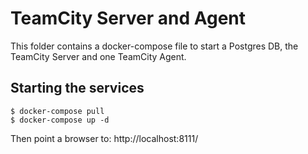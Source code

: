 # TeamCity Server and Agent

This folder contains a docker-compose file to start a Postgres DB, the TeamCity Server and one TeamCity Agent.

## Starting the services

```
$ docker-compose pull
$ docker-compose up -d
```

Then point a browser to: http://localhost:8111/

